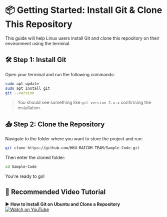 # 📦 Getting Started: Install Git & Clone This Repository

This guide will help Linux users install Git and clone this repository on their environment using the terminal.


## 🛠️ Step 1: Install Git

Open your terminal and run the following commands:

```bash
sudo apt update
sudo apt install git
git --version
```

> You should see something like `git version 2.x.x` confirming the installation.


## 📥 Step 2: Clone the Repository

Navigate to the folder where you want to store the project and run:

```bash
git clone https://github.com/HKU-RAICOM-TEAM/Sample-Code.git
```

Then enter the cloned folder:

```bash
cd Sample-Code
```

You're ready to go!

## 🎥 Recommended Video Tutorial

**▶️ How to Install Git on Ubuntu and Clone a Repository**
[![Watch on YouTube](https://img.youtube.com/vi/bQrtezWlphU/0.jpg)](https://www.youtube.com/watch?v=bQrtezWlphU)


